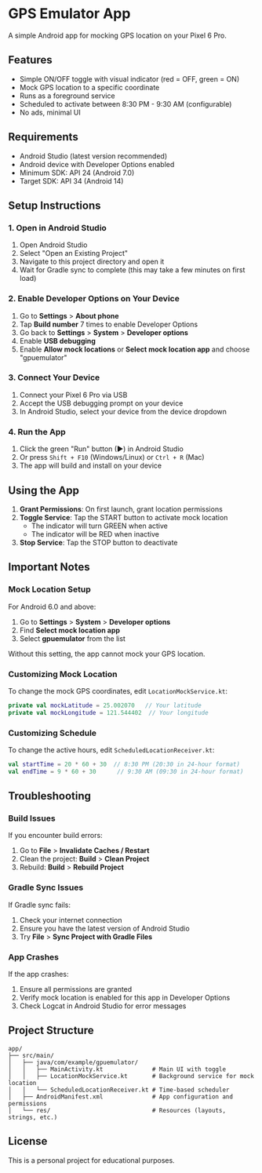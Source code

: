 # GPS Emulator App

A simple Android app for mocking GPS location on your Pixel 6 Pro.

## Features

- Simple ON/OFF toggle with visual indicator (red = OFF, green = ON)
- Mock GPS location to a specific coordinate
- Runs as a foreground service
- Scheduled to activate between 8:30 PM - 9:30 AM (configurable)
- No ads, minimal UI

## Requirements

- Android Studio (latest version recommended)
- Android device with Developer Options enabled
- Minimum SDK: API 24 (Android 7.0)
- Target SDK: API 34 (Android 14)

## Setup Instructions

### 1. Open in Android Studio

1. Open Android Studio
2. Select "Open an Existing Project"
3. Navigate to this project directory and open it
4. Wait for Gradle sync to complete (this may take a few minutes on first load)

### 2. Enable Developer Options on Your Device

1. Go to **Settings** > **About phone**
2. Tap **Build number** 7 times to enable Developer Options
3. Go back to **Settings** > **System** > **Developer options**
4. Enable **USB debugging**
5. Enable **Allow mock locations** or **Select mock location app** and choose "gpuemulator"

### 3. Connect Your Device

1. Connect your Pixel 6 Pro via USB
2. Accept the USB debugging prompt on your device
3. In Android Studio, select your device from the device dropdown

### 4. Run the App

1. Click the green "Run" button (▶) in Android Studio
2. Or press `Shift + F10` (Windows/Linux) or `Ctrl + R` (Mac)
3. The app will build and install on your device

## Using the App

1. **Grant Permissions**: On first launch, grant location permissions
2. **Toggle Service**: Tap the START button to activate mock location
   - The indicator will turn GREEN when active
   - The indicator will be RED when inactive
3. **Stop Service**: Tap the STOP button to deactivate

## Important Notes

### Mock Location Setup

For Android 6.0 and above:
1. Go to **Settings** > **System** > **Developer options**
2. Find **Select mock location app**
3. Select **gpuemulator** from the list

Without this setting, the app cannot mock your GPS location.

### Customizing Mock Location

To change the mock GPS coordinates, edit `LocationMockService.kt`:

```kotlin
private val mockLatitude = 25.002070   // Your latitude
private val mockLongitude = 121.544402  // Your longitude
```

### Customizing Schedule

To change the active hours, edit `ScheduledLocationReceiver.kt`:

```kotlin
val startTime = 20 * 60 + 30  // 8:30 PM (20:30 in 24-hour format)
val endTime = 9 * 60 + 30      // 9:30 AM (09:30 in 24-hour format)
```

## Troubleshooting

### Build Issues

If you encounter build errors:
1. Go to **File** > **Invalidate Caches / Restart**
2. Clean the project: **Build** > **Clean Project**
3. Rebuild: **Build** > **Rebuild Project**

### Gradle Sync Issues

If Gradle sync fails:
1. Check your internet connection
2. Ensure you have the latest version of Android Studio
3. Try **File** > **Sync Project with Gradle Files**

### App Crashes

If the app crashes:
1. Ensure all permissions are granted
2. Verify mock location is enabled for this app in Developer Options
3. Check Logcat in Android Studio for error messages

## Project Structure

```
app/
├── src/main/
│   ├── java/com/example/gpuemulator/
│   │   ├── MainActivity.kt              # Main UI with toggle
│   │   ├── LocationMockService.kt       # Background service for mock location
│   │   └── ScheduledLocationReceiver.kt # Time-based scheduler
│   ├── AndroidManifest.xml              # App configuration and permissions
│   └── res/                             # Resources (layouts, strings, etc.)
```

## License

This is a personal project for educational purposes.
